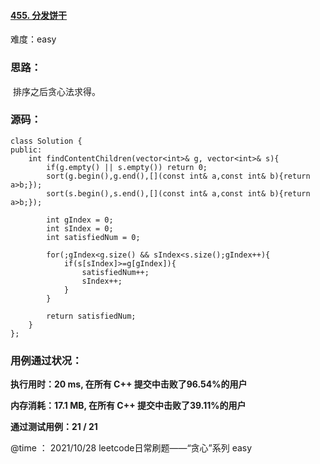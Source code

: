 #### [455. 分发饼干](https://leetcode-cn.com/problems/assign-cookies/)

难度：easy

### **思路：**

​	排序之后贪心法求得。

### **源码：**

```
class Solution {
public:
    int findContentChildren(vector<int>& g, vector<int>& s){
        if(g.empty() || s.empty()) return 0;
        sort(g.begin(),g.end(),[](const int& a,const int& b){return a>b;});
        sort(s.begin(),s.end(),[](const int& a,const int& b){return a>b;});

        int gIndex = 0;
        int sIndex = 0;
        int satisfiedNum = 0;

        for(;gIndex<g.size() && sIndex<s.size();gIndex++){
            if(s[sIndex]>=g[gIndex]){
                satisfiedNum++;
                sIndex++;
            }
        }

        return satisfiedNum;
    }
};
```



### **用例通过状况：**

**执行用时：20 ms, 在所有 C++ 提交中击败了96.54%的用户**

**内存消耗：17.1 MB, 在所有 C++ 提交中击败了39.11%的用户**

**通过测试用例：21 / 21**



@time ： 2021/10/28  leetcode日常刷题——“贪心”系列  easy

